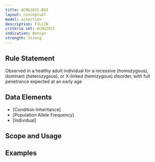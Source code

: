 ```yaml
---
title: ACMG2015-BS2
layout: conceptual
model: assertion
description: FILLIN
criteria set: ACMG2015
indication: Benign
strength: Strong
---
```


Rule Statement
--------------
Observed in a healthy adult individual for a recessive (homozygous), dominant (heterozygous), or X-linked (hemizygous) disorder, with full penetrance expected at an early age

Data Elements
-------------
* [Condition Inheritance]
* [Population Allele Frequency]
* [Individual]

Scope and Usage
---------------

Examples
--------
